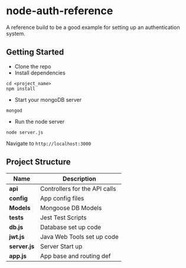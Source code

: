 # node-auth-reference
A reference build to be a good example for setting up an authentication system.
## Getting Started
* Clone the repo
* Install dependencies
```
cd <project_name>
npm install
```
* Start your mongoDB server
```
mongod
```
* Run the node server
```
node server.js
```
Navigate to `http://localhost:3000`


## Project Structure
| Name | Description |
| ------------- | ----------------------------- |
| **api**       | Controllers for the API calls |
| **config**    | App config files              |
| **Models**    | Mongoose DB Models            |
| **tests**     | Jest Test Scripts             |
| **db.js**     | Database set up code          |
| **jwt.js**    | Java Web Tools set up code    |
| **server.js** | Server Start up               |
| **app.js**    | App base and routing def      |
